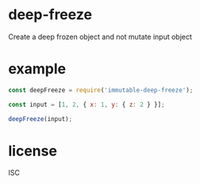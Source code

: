 # deep-freeze

Create a deep frozen object and not mutate input object

# example

``` js
const deepFreeze = require('immutable-deep-freeze');

const input = [1, 2, { x: 1, y: { z: 2 } }];

deepFreeze(input);
```

# license

ISC
